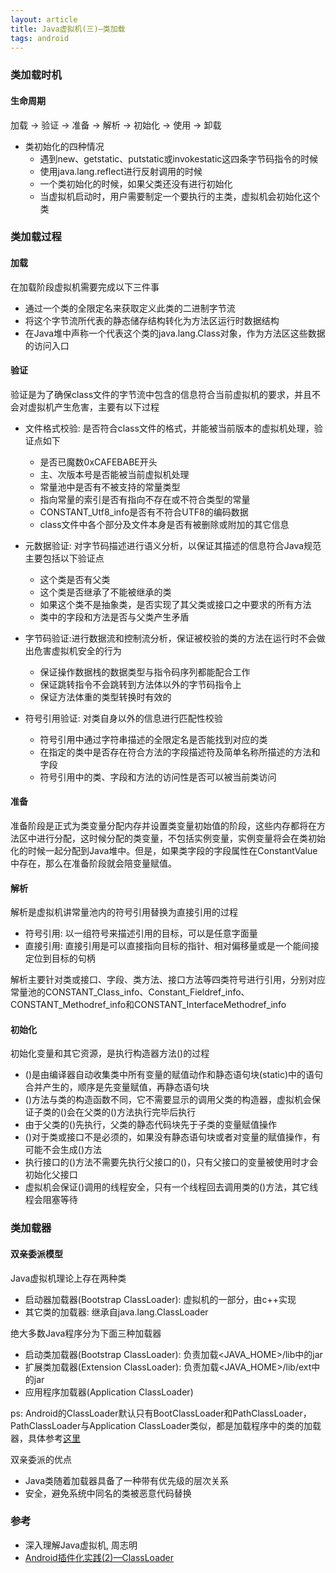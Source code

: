 ```yaml
---
layout: article
title: Java虚拟机(三)—类加载
tags: android
---
```


### 类加载时机

#### 生命周期

加载 -> 验证 -> 准备 -> 解析 -> 初始化 -> 使用 -> 卸载

+ 类初始化的四种情况
	+ 遇到new、getstatic、putstatic或invokestatic这四条字节码指令的时候
	+ 使用java.lang.reflect进行反射调用的时候
	+ 一个类初始化的时候，如果父类还没有进行初始化
	+ 当虚拟机启动时，用户需要制定一个要执行的主类，虚拟机会初始化这个类

<!--more-->

### 类加载过程

#### 加载

在加载阶段虚拟机需要完成以下三件事

+ 通过一个类的全限定名来获取定义此类的二进制字节流
+ 将这个字节流所代表的静态储存结构转化为方法区运行时数据结构
+ 在Java堆中声称一个代表这个类的java.lang.Class对象，作为方法区这些数据的访问入口

#### 验证

验证是为了确保class文件的字节流中包含的信息符合当前虚拟机的要求，并且不会对虚拟机产生危害，主要有以下过程

+ 文件格式校验: 是否符合class文件的格式，并能被当前版本的虚拟机处理，验证点如下
	+ 是否已魔数0xCAFEBABE开头
	+ 主、次版本号是否能被当前虚拟机处理
	+ 常量池中是否有不被支持的常量类型
	+ 指向常量的索引是否有指向不存在或不符合类型的常量
	+ CONSTANT_Utf8_info是否有不符合UTF8的编码数据
	+ class文件中各个部分及文件本身是否有被删除或附加的其它信息

+ 元数据验证: 对字节码描述进行语义分析，以保证其描述的信息符合Java规范主要包括以下验证点
	+ 这个类是否有父类
	+ 这个类是否继承了不能被继承的类
	+ 如果这个类不是抽象类，是否实现了其父类或接口之中要求的所有方法
	+ 类中的字段和方法是否与父类产生矛盾

+ 字节码验证:进行数据流和控制流分析，保证被校验的类的方法在运行时不会做出危害虚拟机安全的行为
	+ 保证操作数据栈的数据类型与指令码序列都能配合工作
	+ 保证跳转指令不会跳转到方法体以外的字节码指令上
	+ 保证方法体重的类型转换时有效的

+ 符号引用验证: 对类自身以外的信息进行匹配性校验
	+ 符号引用中通过字符串描述的全限定名是否能找到对应的类
	+ 在指定的类中是否存在符合方法的字段描述符及简单名称所描述的方法和字段
	+ 符号引用中的类、字段和方法的访问性是否可以被当前类访问

#### 准备

准备阶段是正式为类变量分配内存并设置类变量初始值的阶段，这些内存都将在方法区中进行分配，这时候分配的类变量，不包括实例变量，实例变量将会在类初始化的时候一起分配到Java堆中。但是，如果类字段的字段属性在ConstantValue中存在，那么在准备阶段就会陪变量赋值。

#### 解析

解析是虚拟机讲常量池内的符号引用替换为直接引用的过程

+ 符号引用: 以一组符号来描述引用的目标，可以是任意字面量
+ 直接引用: 直接引用是可以直接指向目标的指针、相对偏移量或是一个能间接定位到目标的句柄

解析主要针对类或接口、字段、类方法、接口方法等四类符号进行引用，分别对应常量池的CONSTANT\_Class\_info、Constant\_Fieldref\_info、CONSTANT\_Methodref\_info和CONSTANT\_InterfaceMethodref\_info

#### 初始化

初始化变量和其它资源，是执行构造器方法<cInit>()的过程

+ <cInit>()是由编译器自动收集类中所有变量的赋值动作和静态语句块(static)中的语句合并产生的，顺序是先变量赋值，再静态语句块
+ <cInit>()方法与类的构造函数不同，它不需要显示的调用父类的构造器，虚拟机会保证子类的<cInit>()会在父类的<cInit>()方法执行完毕后执行
+ 由于父类的<cInit>()先执行，父类的静态代码块先于子类的变量赋值操作
+ <cInit>()对于类或接口不是必须的，如果没有静态语句块或者对变量的赋值操作，有可能不会生成<cInit>()方法
+ 执行接口的<cInit>()方法不需要先执行父接口的<cInit>()，只有父接口的变量被使用时才会初始化父接口
+ 虚拟机会保证<cInit>()调用的线程安全，只有一个线程回去调用类的<cInit>()方法，其它线程会阻塞等待

### 类加载器

#### 双亲委派模型

Java虚拟机理论上存在两种类

+ 启动器加载器(Bootstrap ClassLoader): 虚拟机的一部分，由c++实现
+ 其它类的加载器: 继承自java.lang.ClassLoader

绝大多数Java程序分为下面三种加载器

+ 启动类加载器(Bootstrap ClassLoader): 负责加载<JAVA_HOME>/lib中的jar
+ 扩展类加载器(Extension ClassLoader): 负责加载<JAVA_HOME>/lib/ext中的jar
+ 应用程序加载器(Application ClassLoader)

ps: Android的ClassLoader默认只有BootClassLoader和PathClassLoader，PathClassLoader与Application ClassLoader类似，都是加载程序中的类的加载器，具体参考[这里](https://zhaolin1230.github.io/alpha/2017/08/26/android-plugin_2.html)

双亲委派的优点

+ Java类随着加载器具备了一种带有优先级的层次关系
+ 安全，避免系统中同名的类被恶意代码替换


### 参考

+ 深入理解Java虚拟机, 周志明
+ [Android插件化实践(2)—ClassLoader](https://zhaolin1230.github.io/alpha/2017/08/26/android-plugin_2.html)

